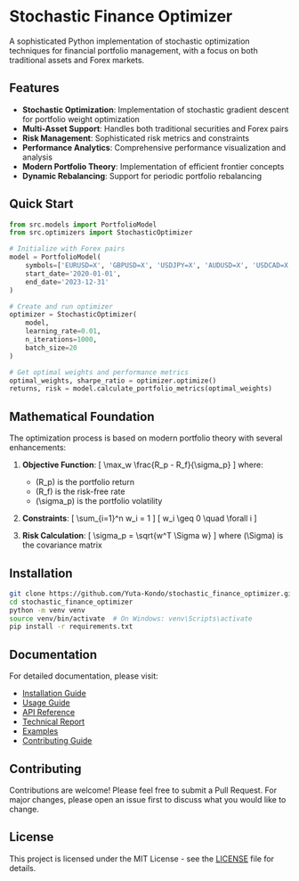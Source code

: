 # Stochastic Finance Optimizer

A sophisticated Python implementation of stochastic optimization techniques for financial portfolio management, with a focus on both traditional assets and Forex markets.

## Features

- **Stochastic Optimization**: Implementation of stochastic gradient descent for portfolio weight optimization
- **Multi-Asset Support**: Handles both traditional securities and Forex pairs
- **Risk Management**: Sophisticated risk metrics and constraints
- **Performance Analytics**: Comprehensive performance visualization and analysis
- **Modern Portfolio Theory**: Implementation of efficient frontier concepts
- **Dynamic Rebalancing**: Support for periodic portfolio rebalancing

## Quick Start

```python
from src.models import PortfolioModel
from src.optimizers import StochasticOptimizer

# Initialize with Forex pairs
model = PortfolioModel(
    symbols=['EURUSD=X', 'GBPUSD=X', 'USDJPY=X', 'AUDUSD=X', 'USDCAD=X'],
    start_date='2020-01-01',
    end_date='2023-12-31'
)

# Create and run optimizer
optimizer = StochasticOptimizer(
    model,
    learning_rate=0.01,
    n_iterations=1000,
    batch_size=20
)

# Get optimal weights and performance metrics
optimal_weights, sharpe_ratio = optimizer.optimize()
returns, risk = model.calculate_portfolio_metrics(optimal_weights)
```

## Mathematical Foundation

The optimization process is based on modern portfolio theory with several enhancements:

1. **Objective Function**:
   \[ \max_w \frac{R_p - R_f}{\sigma_p} \]
   where:
   - \(R_p\) is the portfolio return
   - \(R_f\) is the risk-free rate
   - \(\sigma_p\) is the portfolio volatility

2. **Constraints**:
   \[ \sum_{i=1}^n w_i = 1 \]
   \[ w_i \geq 0 \quad \forall i \]

3. **Risk Calculation**:
   \[ \sigma_p = \sqrt{w^T \Sigma w} \]
   where \(\Sigma\) is the covariance matrix

## Installation

```bash
git clone https://github.com/Yuta-Kondo/stochastic_finance_optimizer.git
cd stochastic_finance_optimizer
python -m venv venv
source venv/bin/activate  # On Windows: venv\Scripts\activate
pip install -r requirements.txt
```

## Documentation

For detailed documentation, please visit:
- [Installation Guide](installation.md)
- [Usage Guide](usage.md)
- [API Reference](api.md)
- [Technical Report](technical_report.md)
- [Examples](examples/portfolio_optimization.md)
- [Contributing Guide](contributing.md)

## Contributing

Contributions are welcome! Please feel free to submit a Pull Request. For major changes, please open an issue first to discuss what you would like to change.

## License

This project is licensed under the MIT License - see the [LICENSE](../LICENSE) file for details. 